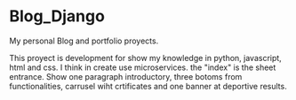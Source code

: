 # Blog_Django
My personal Blog and portfolio proyects.

This proyect is development for show my knowledge in python, javascript, html and css.
I think in create use microservices.
the "index" is the sheet entrance. Show one paragraph introductory, three botoms from functionalities, carrusel wiht crtificates and one banner at deportive results.


